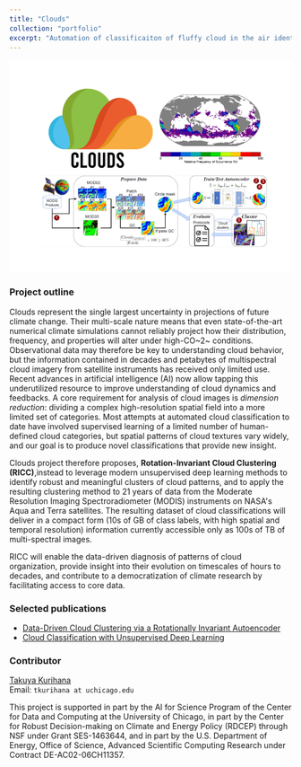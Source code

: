 ```yaml
---
title: "Clouds"
collection: "portfolio"
excerpt: "Automation of classificaiton of fluffy cloud in the air identify different cloud types, and the properties to improve understanding of cloud dynamics and feedback. We are developing unsupervised machine learning methods capable of clustering several hundreds of TB of satellite cloud imagery without any assumptions concerning artificial cloud categories."
---
```


![clouds](/images/clouds.png)

### Project outline
Clouds represent the single largest uncertainty in projections of future climate change.
Their multi-scale nature means that even state-of-the-art numerical climate simulations cannot reliably project how their distribution, frequency, and properties will alter under high-CO~2~ conditions.
Observational data may therefore be key to understanding cloud behavior, but the information contained in decades and petabytes of multispectral cloud imagery from satellite instruments has received only limited use.
Recent advances in artificial intelligence (AI) now allow tapping this underutilized resource to improve understanding of cloud dynamics and feedbacks.
A core requirement for analysis of cloud images is *dimension reduction*: dividing a complex high-resolution spatial field into a more limited set of categories. 
Most attempts at automated cloud classification to date have involved supervised learning of a limited number of human-defined cloud categories, but spatial patterns of cloud textures vary widely, and our goal is to produce novel classifications that provide new insight.

Clouds project therefore proposes, **Rotation-Invariant Cloud Clustering (RICC)**,instead to leverage modern unsupervised deep learning methods to identify robust and meaningful clusters of cloud patterns, and to apply the resulting clustering method to 21 years of data from the Moderate Resolution Imaging Spectroradiometer (MODIS) instruments on NASA's Aqua and Terra satellites. The resulting dataset of cloud classifications will deliver in a compact form (10s of GB of class labels, with high spatial and temporal resolution) information currently accessible only as 100s of TB of multi-spectral images. 

RICC will enable the data-driven diagnosis of patterns of cloud organization, provide insight into their evolution on timescales of hours to decades, and contribute to a democratization of climate research by facilitating access to core data.

### Selected publications
- [Data-Driven Cloud Clustering via a Rotationally Invariant Autoencoder](https://ieeexplore.ieee.org/document/9497325)
- [Cloud Classification with Unsupervised Deep Learning](https://par.nsf.gov/servlets/purl/10195161)


### Contributor
[Takuya Kurihana](https://takglobus.github.io/takuyakurihana.github.io/)  
Email: `tkurihana at uchicago.edu`   


This project is supported in part by the AI for Science Program of the Center for Data and Computing at the University of Chicago, in part by the Center for Robust Decision-making on Climate and Energy Policy (RDCEP) through NSF under Grant SES-1463644, and in part by the U.S. Department of Energy, Office of Science, Advanced Scientific Computing Research under Contract DE-AC02-06CH11357. 

